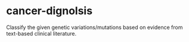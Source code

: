 # cancer-dignolsis
  Classify the given genetic variations/mutations based on evidence from text-based clinical literature.
